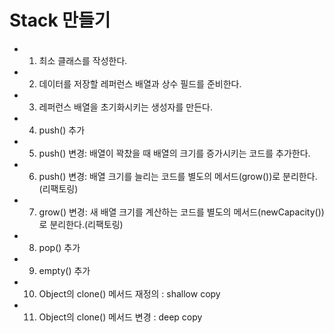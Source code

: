 # Stack 만들기

- 1) 최소 클래스를 작성한다.
- 2) 데이터를 저장할 레퍼런스 배열과 상수 필드를 준비한다.
- 3) 레퍼런스 배열을 초기화시키는 생성자를 만든다. 
- 4) push() 추가
- 5) push() 변경: 배열이 꽉찼을 때 배열의 크기를 증가시키는 코드를 추가한다.
- 6) push() 변경: 배열 크기를 늘리는 코드를 별도의 메서드(grow())로 분리한다.(리팩토링)
- 7) grow() 변경: 새 배열 크기를 계산하는 코드를 별도의 메서드(newCapacity())로 분리한다.(리팩토링)
- 8) pop() 추가
- 9) empty() 추가
- 10) Object의 clone() 메서드 재정의 : shallow copy 
- 11) Object의 clone() 메서드 변경 : deep copy


